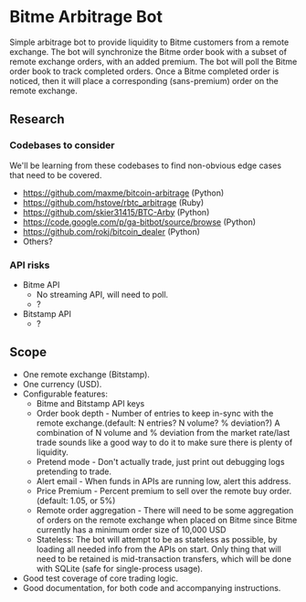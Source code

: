 # Bitme Arbitrage Bot

Simple arbitrage bot to provide liquidity to Bitme customers from a remote
exchange. The bot will synchronize the Bitme order book with a subset of remote
exchange orders, with an added premium. The bot will poll the Bitme order book
to track completed orders. Once a Bitme completed order is noticed, then it will
place a corresponding (sans-premium) order on the remote exchange.

## Research

### Codebases to consider

We'll be learning from these codebases to find non-obvious edge cases that need to be covered.
* https://github.com/maxme/bitcoin-arbitrage (Python)
* https://github.com/hstove/rbtc_arbitrage (Ruby)
* https://github.com/skier31415/BTC-Arby (Python)
* https://code.google.com/p/ga-bitbot/source/browse (Python)
* https://github.com/rokj/bitcoin_dealer (Python)
* Others?


### API risks

* Bitme API
  * No streaming API, will need to poll.
  * ?
* Bitstamp API
  * ?


## Scope

* One remote exchange (Bitstamp).
* One currency (USD).
* Configurable features:
  * Bitme and Bitstamp API keys
  * Order book depth - Number of entries to keep in-sync with the remote exchange.(default: N entries? N volume? % deviation?) A combination of N volume and % deviation from the market rate/last trade sounds like a good way to do it to make sure there is plenty of liquidity.
  * Pretend mode - Don't actually trade, just print out debugging logs pretending to trade.
  * Alert email - When funds in APIs are running low, alert this address.
  * Price Premium - Percent premium to sell over the remote buy order. (default: 1.05, or 5%)
  * Remote order aggregation - There will need to be some aggregation of orders on the remote exchange when placed on Bitme since Bitme currently has a minimum order size of 10,000 USD
  * Stateless: The bot will attempt to be as stateless as possible, by loading all needed info from the APIs on start. Only thing that will need to be retained is mid-transaction transfers, which will be done with SQLite (safe for single-process usage).
* Good test coverage of core trading logic.
* Good documentation, for both code and accompanying instructions.
